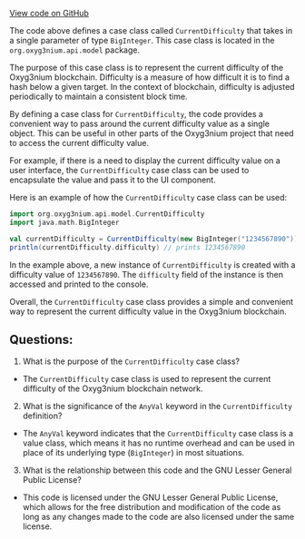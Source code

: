 [View code on GitHub](https://github.com/alephium/alephium/api/src/main/scala/org/alephium/api/model/CurrentDifficulty.scala)

The code above defines a case class called `CurrentDifficulty` that takes in a single parameter of type `BigInteger`. This case class is located in the `org.oxyg3nium.api.model` package. 

The purpose of this case class is to represent the current difficulty of the Oxyg3nium blockchain. Difficulty is a measure of how difficult it is to find a hash below a given target. In the context of blockchain, difficulty is adjusted periodically to maintain a consistent block time. 

By defining a case class for `CurrentDifficulty`, the code provides a convenient way to pass around the current difficulty value as a single object. This can be useful in other parts of the Oxyg3nium project that need to access the current difficulty value. 

For example, if there is a need to display the current difficulty value on a user interface, the `CurrentDifficulty` case class can be used to encapsulate the value and pass it to the UI component. 

Here is an example of how the `CurrentDifficulty` case class can be used:

```scala
import org.oxyg3nium.api.model.CurrentDifficulty
import java.math.BigInteger

val currentDifficulty = CurrentDifficulty(new BigInteger("1234567890"))
println(currentDifficulty.difficulty) // prints 1234567890
```

In the example above, a new instance of `CurrentDifficulty` is created with a difficulty value of `1234567890`. The `difficulty` field of the instance is then accessed and printed to the console. 

Overall, the `CurrentDifficulty` case class provides a simple and convenient way to represent the current difficulty value in the Oxyg3nium blockchain.
## Questions: 
 1. What is the purpose of the `CurrentDifficulty` case class?
- The `CurrentDifficulty` case class is used to represent the current difficulty of the Oxyg3nium blockchain network.

2. What is the significance of the `AnyVal` keyword in the `CurrentDifficulty` definition?
- The `AnyVal` keyword indicates that the `CurrentDifficulty` case class is a value class, which means it has no runtime overhead and can be used in place of its underlying type (`BigInteger`) in most situations.

3. What is the relationship between this code and the GNU Lesser General Public License?
- This code is licensed under the GNU Lesser General Public License, which allows for the free distribution and modification of the code as long as any changes made to the code are also licensed under the same license.